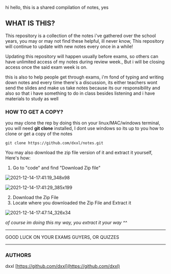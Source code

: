 hi hello, this is a shared compilation of notes, yes

## WHAT IS THIS?
This repository is a collection of the notes i've gathered over the school years, you may or may not find these helpful, ill never know, This repository will continue to update with new notes every once in a while!

Updating this repository will happen usually before exams, so others can have unlimited access of my notes during review week., But i will be closing access once the said exam week is on.

this is also to help people get through exams, i'm fond of typing and writing down notes and every time there's a discussion, its either teachers wont send the slides and make us take notes because its our responsibility and also so that i have something to do in class besides listening and i have materials to study as well


### HOW TO GET A COPY?
you may clone the rep by doing this on your linux/MAC/windows terminal, you will need **git clone** installed, I dont use windows so its up to you how to clone or get a copy of the notes
```
git clone https://github.com/dxxl/notes.git
```

You may also download the zip file version of it and extract it yourself, Here's how:

1. Go to "code" and find "Download Zip file"

![2021-12-14-17:41:19_348x98](https://user-images.githubusercontent.com/93421177/145973305-fdc74d3a-6dfa-49c2-9fb9-3271a9d056a7.png)

![2021-12-14-17:41:29_385x199](https://user-images.githubusercontent.com/93421177/145973370-f751b288-a797-4bdc-b604-6a3fa6a08c64.png)

2. Download the Zip File
3. Locate where you downloaded the Zip File and Extract it

![2021-12-14-17:47:14_326x34](https://user-images.githubusercontent.com/93421177/145974219-11bcb154-a6ef-4968-9738-f9184f93e5b9.png)

*of course im doing this my way, you extract it your way ^^*

---

GOOD LUCK ON YOUR EXAMS GUYERS, OR QUIZZES

---

### AUTHORS
dxxl [https://github.com/dxxl](https://github.com/dxxl)


